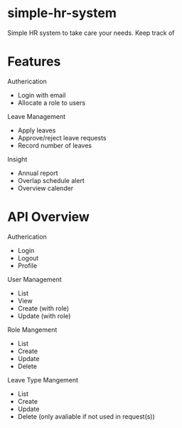# simple-hr-system
Simple HR system to take care your needs.
Keep track of 

# Features
Autherication
- Login with email
- Allocate a role to users

Leave Management
- Apply leaves
- Approve/reject leave requests
- Record number of leaves

Insight
- Annual report
- Overlap schedule alert
- Overview calender

# API Overview
Autherication
- Login
- Logout
- Profile

User Management
- List
- View
- Create (with role)
- Update (with role)

Role Mangement
- List
- Create
- Update
- Delete

Leave Type Mangement
- List
- Create
- Update
- Delete (only avaliable if not used in request(s))